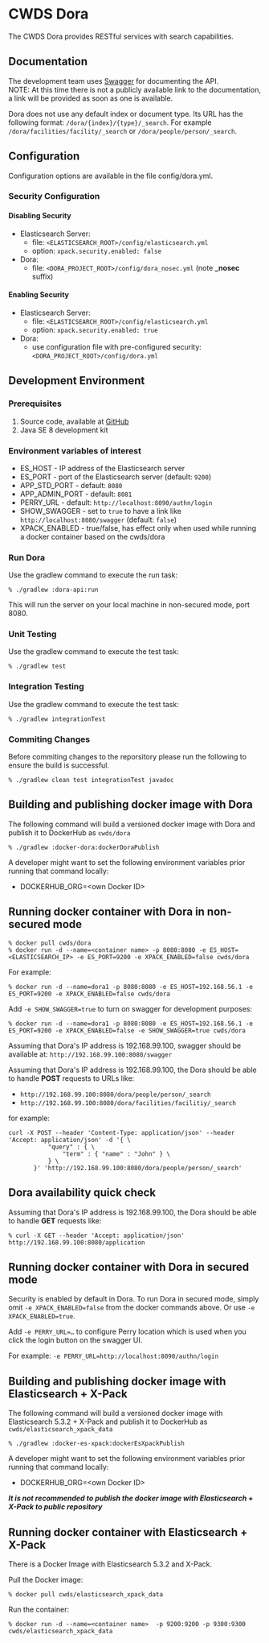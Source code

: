 # CWDS Dora

The CWDS Dora provides RESTful services with search capabilities.

## Documentation

The development team uses [Swagger](http://swagger.io/) for documenting the API.  
NOTE: At this time there is not a publicly available link to the documentation, a link will be provided as soon as one is available.

Dora does not use any default index or document type. Its URL has the following format: `/dora/{index}/{type}/_search`.
For example `/dora/facilities/facility/_search` or `/dora/people/person/_search`.

## Configuration

Configuration options are available in the file config/dora.yml.

### Security Configuration

#### Disabling Security
- Elasticsearch Server:
    - file: `<ELASTICSEARCH_ROOT>/config/elasticsearch.yml`
    - option: `xpack.security.enabled: false`
- Dora:
    - file: `<DORA_PROJECT_ROOT>/config/dora_nosec.yml` (note **_nosec** suffix)

#### Enabling Security
- Elasticsearch Server:
    - file: `<ELASTICSEARCH_ROOT>/config/elasticsearch.yml`
    - option: `xpack.security.enabled: true`
- Dora:
    - use configuration file with pre-configured security: `<DORA_PROJECT_ROOT>/config/dora.yml`

## Development Environment

### Prerequisites

1. Source code, available at [GitHub](https://github.com/ca-cwds/dora)
1. Java SE 8 development kit

### Environment variables of interest

- ES_HOST - IP address of the Elasticsearch server
- ES_PORT - port of the Elasticsearch server (default: `9200`)
- APP_STD_PORT - default: `8080`
- APP_ADMIN_PORT - default: `8081`
- PERRY_URL - default: `http://localhost:8090/authn/login`
- SHOW_SWAGGER - set to `true` to have a link like `http://localhost:8080/swagger` (default: `false`)
- XPACK_ENABLED - true/false, has effect only when used while running a docker container based on the cwds/dora

### Run Dora

Use the gradlew command to execute the run task:

    % ./gradlew :dora-api:run

This will run the server on your local machine in non-secured mode, port 8080.

### Unit Testing

Use the gradlew command to execute the test task:

    % ./gradlew test

### Integration Testing

Use the gradlew command to execute the test task:

    % ./gradlew integrationTest
    
### Commiting Changes

Before commiting changes to the reporsitory please run the following to ensure the build is successful.

    % ./gradlew clean test integrationTest javadoc

## Building and publishing docker image with Dora
 
The following command will build a versioned docker image with Dora and publish it to DockerHub as `cwds/dora` 

    % ./gradlew :docker-dora:dockerDoraPublish

A developer might want to set the following environment variables prior running that command locally: 
- DOCKERHUB_ORG=\<own Docker ID\>

## Running docker container with Dora in non-secured mode

    % docker pull cwds/dora
    % docker run -d --name=<container name> -p 8080:8080 -e ES_HOST=<ELASTICSEARCH_IP> -e ES_PORT=9200 -e XPACK_ENABLED=false cwds/dora

For example:

    % docker run -d --name=dora1 -p 8080:8080 -e ES_HOST=192.168.56.1 -e ES_PORT=9200 -e XPACK_ENABLED=false cwds/dora
    
Add `-e SHOW_SWAGGER=true` to turn on swagger for development purposes:

    % docker run -d --name=dora1 -p 8080:8080 -e ES_HOST=192.168.56.1 -e ES_PORT=9200 -e XPACK_ENABLED=false -e SHOW_SWAGGER=true cwds/dora

Assuming that Dora's IP address is 192.168.99.100, swagger should be available at: `http://192.168.99.100:8080/swagger`

Assuming that Dora's IP address is 192.168.99.100, the Dora should be able to handle **POST** requests to URLs like:
- `http://192.168.99.100:8080/dora/people/person/_search`
- `http://192.168.99.100:8080/dora/facilities/facilitiy/_search`
    
for example:

```
curl -X POST --header 'Content-Type: application/json' --header 'Accept: application/json' -d '{ \ 
           "query" : { \ 
               "term" : { "name" : "John" } \ 
           } \ 
       }' 'http://192.168.99.100:8080/dora/people/person/_search'
```

## Dora availability quick check

Assuming that Dora's IP address is 192.168.99.100, the Dora should be able to handle **GET** requests like:

    % curl -X GET --header 'Accept: application/json' http://192.168.99.100:8080/application

## Running docker container with Dora in secured mode

Security is enabled by default in Dora. To run Dora in secured mode, simply omit `-e XPACK_ENABLED=false` from the docker commands above.
Or use `-e XPACK_ENABLED=true`.

Add `-e PERRY_URL=…` to configure Perry location which is used when you click the login button on the swagger UI.

For example: `-e PERRY_URL=http://localhost:8090/authn/login`

## Building and publishing docker image with Elasticsearch + X-Pack
 
The following command will build a versioned docker image with Elasticsearch 5.3.2 + X-Pack and publish it to DockerHub as `cwds/elasticsearch_xpack_data` 

    % ./gradlew :docker-es-xpack:dockerEsXpackPublish
    
A developer might want to set the following environment variables prior running that command locally: 
- DOCKERHUB_ORG=\<own Docker ID\>

_**It is not recommended to publish the docker image with Elasticsearch + X-Pack to public repository**_

## Running docker container with Elasticsearch + X-Pack

There is a Docker Image with Elasticsearch 5.3.2 and X-Pack.

Pull the Docker image:

    % docker pull cwds/elasticsearch_xpack_data

Run the container:

    % docker run -d --name=<container name>  -p 9200:9200 -p 9300:9300 cwds/elasticsearch_xpack_data
